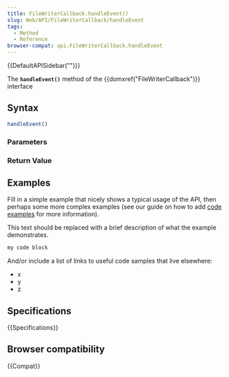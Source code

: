 ```yaml
---
title: FileWriterCallback.handleEvent()
slug: Web/API/FileWriterCallback/handleEvent
tags:
  - Method
  - Reference
browser-compat: api.FileWriterCallback.handleEvent
---
```

{{DefaultAPISidebar("")}}

The **`handleEvent()`** method of the {{domxref("FileWriterCallback")}} interface 

## Syntax

```js
handleEvent()
```

### Parameters



### Return Value



## Examples

Fill in a simple example that nicely shows a typical usage of the API, then perhaps some more complex examples (see our guide on how to add [code examples](/en-US/docs/MDN/Contribute/Structures/Code_examples) for more information).

This text should be replaced with a brief description of what the example demonstrates.

```js
my code block
```

And/or include a list of links to useful code samples that live elsewhere:

*   x
*   y
*   z

## Specifications

{{Specifications}}

## Browser compatibility

{{Compat}}

